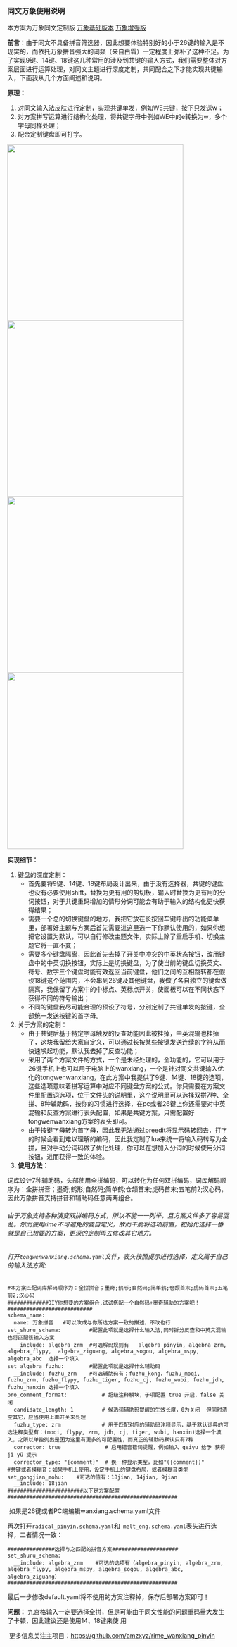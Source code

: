 ### 同文万象使用说明
本方案为万象同文定制版 [万象基础版本](https://github.com/amzxyz/rime_feisheng_dict)  [万象增强版](https://github.com/amzxyz/rime_wanxiang_pinyin)

**前言**：由于同文不具备拼音筛选器，因此想要体验特别好的小于26键的输入是不现实的，而依托万象拼音强大的词频（来自白霜）一定程度上弥补了这种不足。为了实现9键、14键、18键这几种常用的涉及到共键的输入方式，我们需要整体对方案层面进行运算处理，对同文主题进行深度定制，共同配合之下才能实现共键输入，下面我从几个方面阐述和说明。

**原理：** 

1. 对同文输入法皮肤进行定制，实现共键单发，例如WE共键，按下只发送w；
2. 对方案拼写运算进行结构化处理，将共键字母中例如WE中的e转换为w，多个字母同样处理；
3. 配合定制键盘即可打字。
   
<img src="https://storage.deepin.org/thread/202409250204031318_26.jpg" width="400">       <img src="https://storage.deepin.org/thread/202409250204112540_18.jpg" width="400">   
<img src="https://storage.deepin.org/thread/202409250204092790_14.jpg" width="400">       <img src="https://storage.deepin.org/thread/202409250204064425_9.jpg" width="400"> 

**实现细节：** 

1. 键盘的深度定制：
   - 首先要将9键、14键、18键布局设计出来，由于没有选择器，共键的键盘也没有必要使用shift，替换为更有用的剪切板，输入时替换为更有用的分词按钮，对于共键重码增加的情形分词可能会有助于输入的结构化更快获得结果；
   - 需要一个总的切换键盘的地方，我把它放在长按回车键呼出的功能菜单里，部署好主题与方案后首先需要进这里选一下你默认使用的，如果你想把它设置为默认，可以自行修改主题文件，实际上除了重启手机、切换主题它将一直不变；
   - 需要多个键盘隔离，因此首先去掉了开关中冲突的中英状态按钮，改用键盘中的中英切换按钮，实际上是切换键盘，为了使当前的键盘切换英文、符号、数字三个键盘时能有效返回当前键盘，他们之间的互相跳转都在假设18键这个范围内，不会串到26键及其他键盘，我做了各自独立的键盘做隔离，我保留了方案中的中标点、英标点开关，使面板可以在不同状态下获得不同的符号输出；
   - 不同的键盘我尽可能合理的预设了符号，分别定制了共键单发的按键，全部统一发送按键的首字母。
2. 关于方案的定制：
   - 由于共键后基于特定字母触发的反查功能因此被挂掉，中英混输也挂掉了，这块我留给大家自定义，可以通过长按某些按键发送连续的字符从而快速唤起功能，默认我去掉了反查功能；
   - 采用了两个方案文件的方式，一个是未经处理的，全功能的，它可以用于26键手机上也可以用于电脑上的wanxiang，一个是针对同文共键输入优化的tongwenwanxiang，在此方案中我提供了9键、14键、18键的选项，这些选项意味着拼写运算中对应不同键盘方案的公式。你只需要在方案文件里配置词选项，位于文件头的说明里，这个说明里可以选择双拼7种、全拼、8种辅助码，按你的习惯进行选择，在pc或者26键上你还需要对中英混输和反查方案进行表头配置，如果是共键方案，只需配置好tongwenwanxiang方案的表头即可。
   - 由于按键字母转为首字母，因此我无法通过preedit将显示码转回去，打字的时候会看到难以理解的编码，因此我定制了lua来统一将输入码转写为全拼，且对手动分词码做了优化处理，你可以在想加入分词的时候使用分词按钮，进而获得一致的体验。
3. **使用方法：** 

​     词库设计7种辅助码，头部使用全拼编码，可以转化为任何双拼编码，词库解码顺序为：全拼拼音；墨奇;鹤形;自然码;简单鹤;仓颉首末;虎码首末;五笔前2;汉心码，因此万象拼音支持拼音和辅助码任意两两组合。

###### 由于万象支持各种演变双拼编码方式，所以不能一一列举，且方案文件多了容易混乱。然而使用rime不可避免的要自定义，故而干脆将选项前置，初始化选择一番就是自己想要的方案，更深的定制再去修改其它地方。

###### 打开`tongwenwanxiang.schema.yaml`文件，表头按照提示进行选择，定义属于自己的输入法方案:

```
#本方案匹配词库解码顺序为：全拼拼音；墨奇;鹤形;自然码;简单鹤;仓颉首末;虎码首末;五笔前2;汉心码
#############DIY你想要的方案组合,试试搭配一个自然码+墨奇辅助的方案吧！###########################
schema_name: 
  name: 万象拼音   #可以改成与你所选方案一致的描述，不改也行
set_shuru_schema:         #配置此项就是选择什么输入法,同时拆分反查和中英文混输也将匹配该输入方案
  __include: algebra_zrm  #可选解码规则有   algebra_pinyin, algebra_zrm, algebra_flypy,  algebra_ziguang, algebra_sogou, algebra_mspy, algebra_abc  选择一个填入
set_algebra_fuzhu:        #配置此项就是选择什么辅助码
  __include: fuzhu_zrm    #可选辅助码有：fuzhu_kong，fuzhu_moqi, fuzhu_zrm, fuzhu_flypy, fuzhu_tiger, fuzhu_cj, fuzhu_wubi, fuzhu_jdh, fuzhu_hanxin 选择一个填入
pro_comment_format:           # 超级注释模块，子项配置 true 开启，false 关闭
  candidate_length: 1         # 候选词辅助码提醒的生效长度，0为关闭  但同时清空其它，应当使用上面开关来处理    
  fuzhu_type: zrm             # 用于匹配对应的辅助码注释显示，基于默认词典的可选注释类型有：(moqi, flypy, zrm, jdh, cj, tiger, wubi, hanxin)选择一个填入，之所以单独列出是因为这里有更多的可配置性，而真正的辅助码默认只有7种
  corrector: true              # 启用错音错词提醒，例如输入 geiyu 给予 获得 jǐ yǔ 提示
  corrector_type: "{comment}"  # 换一种显示类型，比如"({comment})" 
#共键或者模糊音：如果手机上使用，设定手机上的键盘布局，或者模糊音类型
set_gongjian_mohu:    #可选的值有：18jian, 14jian, 9jian
  __include: 18jian
########################以下是方案配置######################################################
```



​    如果是26键或者PC端编辑wanxiang.schema.yaml文件

​    再次打开`radical_pinyin.schema.yaml`和` melt_eng.schema.yaml`表头进行选择，二者情况一致：

```
###############选择与之匹配的拼音方案#####################
set_shuru_schema:
  __include: algebra_zrm    #可选的选项有（algebra_pinyin, algebra_zrm, algebra_flypy, algebra_mspy, algebra_sogou, algebra_abc, algebra_ziguang）
######################################################
```

​    最后一步修改default.yaml将不使用的方案注释掉，保存后部署方案即可！

  

  **问题：** 九宫格输入一定要选择全拼，但是可能由于同文性能的问题重码量大发生了卡顿，因此建议还是使用14、18键来使 用

​     更多信息关注主项目：https://github.com/amzxyz/rime_wanxiang_pinyin
